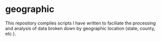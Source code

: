 # geographic
This repository compiles scripts I have written to faciliate the processing and analysis of data broken down by geographic location (state, county, etc.).
